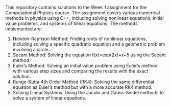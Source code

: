 
This repository contains solutions to the Week 1 assignment for the Computational Physics course. The assignment covers various numerical methods in physics using C++, including solving nonlinear equations, initial value problems, and systems of linear equations. The methods implemented are:

1) Newton-Raphson Method: Finding roots of nonlinear equations, including solving a specific quadratic equation and a geometric problem involving a circle.
2) Secant Method: Solving the equation f(x)=exp(2x)+x−5 using the Secant method.
3) Euler’s Method: Solving an initial value problem using Euler’s method with various step sizes and comparing the results with the exact solution.
4) Runge-Kutta 4th Order Method (RK4): Solving the same differential equation as Euler’s method but with a more accurate RK4 method.
5) Solving Linear Systems: Using the Jacobi and Gauss-Seidel methods to solve a system of linear equations.
